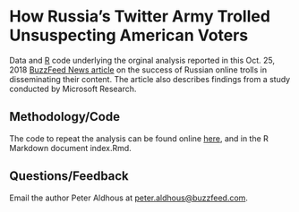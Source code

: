 # How Russia’s Twitter Army Trolled Unsuspecting American Voters

Data and [R](https://www.r-project.org/) code underlying the orginal analysis reported in this Oct. 25, 2018 [BuzzFeed News article](https://www.buzzfeednews.com/article/peteraldhous/rrussia-online-trolls-engagement-strategy) on the success of Russian online trolls in disseminating their content. The article also describes findings from a study conducted by Microsoft Research.

## Methodology/Code

The code to repeat the analysis can be found online [here](https://buzzfeednews.github.io/2018-10-russian-twitter-trolls), and in the R Markdown document index.Rmd.


## Questions/Feedback

Email the author Peter Aldhous at peter.aldhous@buzzfeed.com.